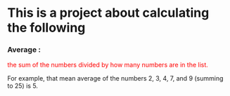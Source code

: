 This is a project about calculating the following
===================================================

### Average : 
<p style="color:red">the sum of the numbers divided by how many numbers are in the list.</p>

For example, that mean average of the numbers 2, 3, 4, 7, and 9 (summing to 25) is 5.